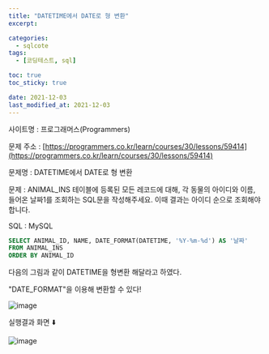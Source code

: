 ```yaml
---
title: "DATETIME에서 DATE로 형 변환"
excerpt:

categories:
  - sqlcote
tags:
  - [코딩테스트, sql]

toc: true
toc_sticky: true

date: 2021-12-03
last_modified_at: 2021-12-03
---
```


사이트명 : 프로그래머스(Programmers)

문제 주소 : [https://programmers.co.kr/learn/courses/30/lessons/59414](https://programmers.co.kr/learn/courses/30/lessons/59414)

문제명 : DATETIME에서 DATE로 형 변환

문제 : ANIMAL_INS 테이블에 등록된 모든 레코드에 대해, 각 동물의 아이디와 이름, 들어온 날짜1를 조회하는 SQL문을 작성해주세요. 이때 결과는 아이디 순으로 조회해야 합니다.

SQL : MySQL

```sql
SELECT ANIMAL_ID, NAME, DATE_FORMAT(DATETIME, '%Y-%m-%d') AS '날짜'
FROM ANIMAL_INS
ORDER BY ANIMAL_ID
```

다음의 그림과 같이 DATETIME을 형변환 해달라고 하였다.

"DATE_FORMAT"을 이용해 변환할 수 있다!

![image](https://user-images.githubusercontent.com/43924464/144532616-b7daf49f-2b1a-4f56-b1fa-43f9b8c45990.png)

실행결과 화면 ⬇️

![image](https://user-images.githubusercontent.com/43924464/144532598-baf4f1f5-d7fe-4a2a-ad43-3c7302c54954.png)
